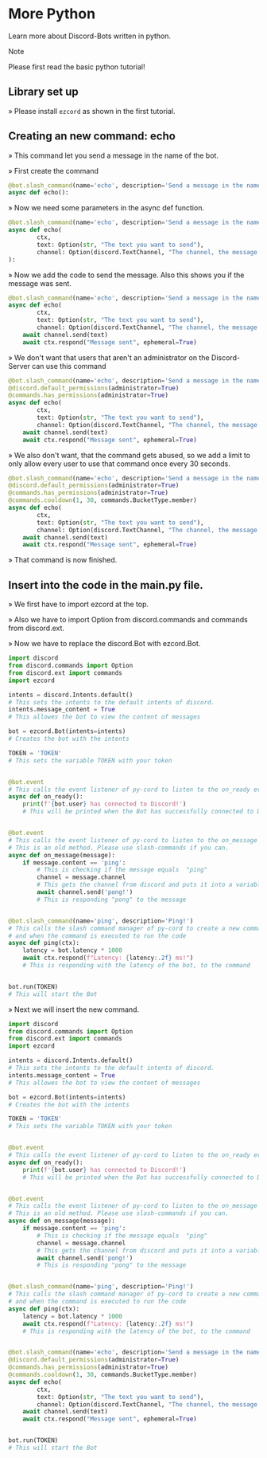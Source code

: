 # More Python

Learn more about Discord-Bots written in python.

> [!NOTE]
> Please first read the basic python tutorial!

## Library set up

» Please install `ezcord` as shown in the first tutorial.

## Creating an new command: echo

» This command let you send a message in the name of the bot.

» First create the command

```python
@bot.slash_command(name='echo', description='Send a message in the name of the bot.')
async def echo():
```

» Now we need some parameters in the async def function.

```python
@bot.slash_command(name='echo', description='Send a message in the name of the bot.')
async def echo(
        ctx,
        text: Option(str, "The text you want to send"),
        channel: Option(discord.TextChannel, "The channel, the message should be send to.")):
):
```

» Now we add the code to send the message. Also this shows you if the message was sent.

```python
@bot.slash_command(name='echo', description='Send a message in the name of the bot.')
async def echo(
        ctx,
        text: Option(str, "The text you want to send"),
        channel: Option(discord.TextChannel, "The channel, the message should be send to.")):
    await channel.send(text)
    await ctx.respond("Message sent", ephemeral=True)
```

» We don't want that users that aren't an administrator on the Discord-Server can use this command

```python
@bot.slash_command(name='echo', description='Send a message in the name of the bot.')
@discord.default_permissions(administrator=True)
@commands.has_permissions(administrator=True)
async def echo(
        ctx,
        text: Option(str, "The text you want to send"),
        channel: Option(discord.TextChannel, "The channel, the message should be send to.")):
    await channel.send(text)
    await ctx.respond("Message sent", ephemeral=True)
```

» We also don't want, that the command gets abused, so we add a limit to only allow every user to use that command once every 30 seconds.

```python
@bot.slash_command(name='echo', description='Send a message in the name of the bot.')
@discord.default_permissions(administrator=True)
@commands.has_permissions(administrator=True)
@commands.cooldown(1, 30, commands.BucketType.member)
async def echo(
        ctx,
        text: Option(str, "The text you want to send"),
        channel: Option(discord.TextChannel, "The channel, the message should be send to.")):
    await channel.send(text)
    await ctx.respond("Message sent", ephemeral=True)
```

» That command is now finished.

## Insert into the code in the main.py file.

» We first have to import ezcord at the top.

» Also we have to import Option from discord.commands and commands from discord.ext. 

» Now we have to replace the discord.Bot with ezcord.Bot.

```python
import discord
from discord.commands import Option
from discord.ext import commands
import ezcord

intents = discord.Intents.default()
# This sets the intents to the default intents of discord.
intents.message_content = True
# This allowes the bot to view the content of messages

bot = ezcord.Bot(intents=intents)
# Creates the bot with the intents

TOKEN = 'TOKEN'
# This sets the variable TOKEN with your token


@bot.event
# This calls the event listener of py-cord to listen to the on_ready event and when its executed to run the code
async def on_ready():
    print(f'{bot.user} has connected to Discord!')
    # This will be printed when the Bot has successfully connected to Discord


@bot.event
# This calls the event listener of py-cord to listen to the on_message event and when its executed to run the code
# This is an old method. Please use slash-commands if you can.
async def on_message(message):
    if message.content == 'ping':
        # This is checking if the message equals  "ping"
        channel = message.channel
        # This gets the channel from discord and puts it into a variable
        await channel.send('pong!')
        # This is responding "pong" to the message


@bot.slash_command(name='ping', description='Ping!')
# This calls the slash command manager of py-cord to create a new command with the name ping and description "Ping!"
# and when the command is executed to run the code
async def ping(ctx):
    latency = bot.latency * 1000
    await ctx.respond(f"Latency: {latency:.2f} ms!")
    # This is responding with the latency of the bot, to the command


bot.run(TOKEN)
# This will start the Bot
```

» Next we will insert the new command.

```python
import discord
from discord.commands import Option
from discord.ext import commands
import ezcord

intents = discord.Intents.default()
# This sets the intents to the default intents of discord.
intents.message_content = True
# This allowes the bot to view the content of messages

bot = ezcord.Bot(intents=intents)
# Creates the bot with the intents

TOKEN = 'TOKEN'
# This sets the variable TOKEN with your token


@bot.event
# This calls the event listener of py-cord to listen to the on_ready event and when its executed to run the code
async def on_ready():
    print(f'{bot.user} has connected to Discord!')
    # This will be printed when the Bot has successfully connected to Discord


@bot.event
# This calls the event listener of py-cord to listen to the on_message event and when its executed to run the code
# This is an old method. Please use slash-commands if you can.
async def on_message(message):
    if message.content == 'ping':
        # This is checking if the message equals  "ping"
        channel = message.channel
        # This gets the channel from discord and puts it into a variable
        await channel.send('pong!')
        # This is responding "pong" to the message


@bot.slash_command(name='ping', description='Ping!')
# This calls the slash command manager of py-cord to create a new command with the name ping and description "Ping!"
# and when the command is executed to run the code
async def ping(ctx):
    latency = bot.latency * 1000
    await ctx.respond(f"Latency: {latency:.2f} ms!")
    # This is responding with the latency of the bot, to the command


@bot.slash_command(name='echo', description='Send a message in the name of the bot.')
@discord.default_permissions(administrator=True)
@commands.has_permissions(administrator=True)
@commands.cooldown(1, 30, commands.BucketType.member)
async def echo(
        ctx,
        text: Option(str, "The text you want to send"),
        channel: Option(discord.TextChannel, "The channel, the message should be send to.")):
    await channel.send(text)
    await ctx.respond("Message sent", ephemeral=True)


bot.run(TOKEN)
# This will start the Bot
```
